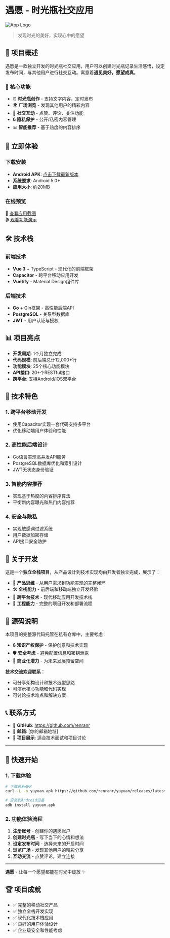 # 遇愿 - 时光瓶社交应用

![App Logo](./images/logo.png)

> 发现时光的美好，实现心中的愿望

## 📱 项目概述

遇愿是一款独立开发的时光瓶社交应用，用户可以创建时光瓶记录生活感悟，设定发布时间，与其他用户进行社交互动。寓意着**遇见美好，愿望成真**。

### 🌟 核心功能
- ⏰ **时光瓶创作** - 支持文字内容，定时发布
- 🌍 **广场浏览** - 发现其他用户的精彩内容  
- 💬 **社交互动** - 点赞、评论、关注功能
- 🔒 **隐私保护** - 公开/私密内容管理
- 📊 **智能推荐** - 基于热度的内容排序

## 📱 立即体验

### 下载安装
- **Android APK**: [点击下载最新版本](https://github.com/renranr/yuyuan/releases/latest)
- **系统要求**: Android 5.0+
- **应用大小**: 约20MB

### 在线预览
📸 [查看应用截图](./docs/screenshots.md)  
🎬 [观看功能演示](./docs/demo.md)

## 🛠️ 技术栈

### 前端技术
- **Vue 3** + TypeScript - 现代化的前端框架
- **Capacitor** - 跨平台移动应用开发
- **Vuetify** - Material Design组件库

### 后端技术  
- **Go** + Gin框架 - 高性能后端API
- **PostgreSQL** - 关系型数据库
- **JWT** - 用户认证与授权

## 📊 项目亮点

- **开发周期**: 1个月独立完成
- **代码规模**: 前后端总计12,000+行
- **功能模块**: 25个核心功能模块
- **API接口**: 20+个RESTful接口
- **跨平台**: 支持Android/iOS双平台

## 🎯 技术特色

### 1. 跨平台移动开发
- 使用Capacitor实现一套代码支持多平台
- 优化移动端用户体验和性能

### 2. 高性能后端设计
- Go语言实现高并发API服务
- PostgreSQL数据库优化和索引设计
- JWT无状态身份验证

### 3. 智能内容推荐
- 实现基于热度的内容排序算法
- 平衡新内容曝光和热门内容推荐

### 4. 安全与隐私
- 实现敏感词过滤系统
- 用户数据加密存储
- API接口安全防护

## 💼 关于开发

这是一个**独立全栈项目**，从产品设计到技术实现均由开发者独立完成，展示了：

- 🎯 **产品思维** - 从用户需求到功能实现的完整闭环
- 🛠️ **全栈能力** - 前后端和移动端独立开发经验
- 📱 **跨平台技术** - 现代移动应用开发技术栈
- 🚀 **工程能力** - 完整的项目开发和部署流程

## 🤝 源码说明

本项目的完整源代码托管在私有仓库中，主要考虑：
- 🔒 **知识产权保护** - 保护创意和技术实现
- 🛡️ **安全考虑** - 避免配置信息和密钥泄露
- 💼 **商业化潜力** - 为未来发展预留空间

**技术交流欢迎联系**：
- 可分享架构设计和技术选型思路
- 可演示核心功能和代码实现
- 可讨论技术难点和解决方案

## 📞 联系方式

- 🐙 **GitHub**: https://github.com/renranr
- 📧 **邮箱**: [你的邮箱地址]
- 💼 **项目展示**: 适合技术面试和项目讨论

---

## 🚀 快速开始

### 1. 下载体验
```bash
# 下载最新APK
curl -L -o yuyuan.apk https://github.com/renranr/yuyuan/releases/latest/download/yuyuan.apk

# 安装到Android设备
adb install yuyuan.apk
```

### 2. 功能体验流程
1. **注册账号** - 创建你的遇愿账户
2. **创建时光瓶** - 写下当下的心情和想法
3. **设定发布时间** - 选择未来的开启时间
4. **浏览广场** - 发现其他用户的精彩分享
5. **互动交流** - 点赞评论，建立连接

---

**遇愿** - 让每一个愿望都能在时光中绽放 ✨

## 🏆 项目成就

- ✅ 完整的移动社交产品
- ✅ 独立全栈开发实现  
- ✅ 现代化技术栈应用
- ✅ 良好的用户体验设计
- ✅ 企业级安全和性能考虑